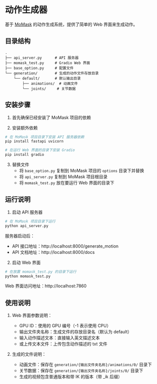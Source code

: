 # 动作生成器

基于 [MoMask](https://github.com/EricGuo5513/momask-codes) 的动作生成系统，提供了简单的 Web 界面来生成动作。

## 目录结构

```
.
├── api_server.py      # API 服务器
├── momask_test.py     # Gradio Web 界面
├── base_option.py     # 配置文件
└── generation/        # 生成的动作文件存放目录
    └── default/       # 默认输出目录
        ├── animations/  # 动画文件
        └── joints/     # 关节数据
```

## 安装步骤

1. 首先确保已经安装了 MoMask 项目的依赖

2. 安装额外依赖
```bash
# 在 MoMask 项目目录下安装 API 服务器依赖
pip install fastapi uvicorn

# 在运行 Web 界面的目录下安装 Gradio
pip install gradio
```

3. 替换文件
   - 将 `base_option.py` 复制到 MoMask 项目的 `options` 目录下并替换
   - 将 `api_server.py` 复制到 MoMask 项目根目录
   - 将 `momask_test.py` 放在要运行 Web 界面的目录下

## 运行说明

1. 启动 API 服务器
```bash
# 在 MoMask 项目目录下运行
python api_server.py
```
服务器启动后：
- API 接口地址：http://localhost:8000/generate_motion
- API 文档地址：http://localhost:8000/docs

2. 启动 Web 界面
```bash
# 在放置 momask_test.py 的目录下运行
python momask_test.py
```
Web 界面访问地址：http://localhost:7860

## 使用说明

1. Web 界面参数说明：
   - GPU ID：使用的 GPU 编号（-1 表示使用 CPU）
   - 输出文件夹名称：生成文件的存放目录名（默认为 default）
   - 输入动作描述文本：直接输入英文描述文本
   - 或上传文本文件：上传包含动作描述的 txt 文件

2. 生成的文件说明：
   - 动画文件：保存在 `generation/{输出文件夹名称}/animations/0/` 目录下
   - 关节数据：保存在 `generation/{输出文件夹名称}/joints/0/` 目录下
   - 生成的视频包含普通版本和带 IK 的版本（带 _ik 后缀）





